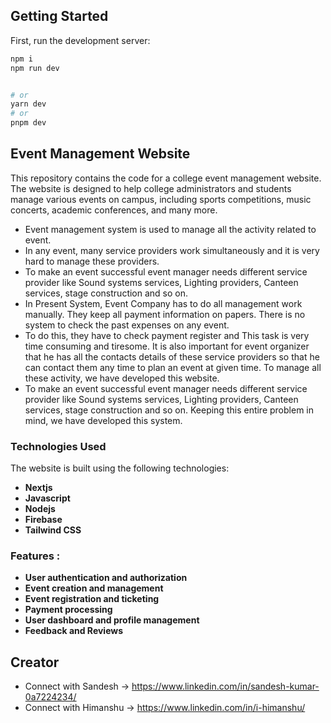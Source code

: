 ## Getting Started

First, run the development server:

```bash  
npm i
npm run dev  


# or
yarn dev
# or
pnpm dev
```

## Event Management Website

This repository contains the code for a college event management website. 
The website is designed to help college administrators and students manage various events on campus, including sports competitions, music concerts, academic conferences, and many more.

+ Event management system is used to manage all the activity related to event.
+ In any event, many service providers work simultaneously and it is very hard to manage these providers. 
+ To make an event successful event manager needs different service provider like Sound systems services, Lighting providers, Canteen services, stage construction and so on.
+ In Present System, Event Company has to do all management work manually. They keep all payment information on papers. There is no system to check the past expenses on any event.
+ To do this, they have to check payment register and This task is very time consuming and tiresome. It is also important for event organizer that he has all the contacts details of these service providers so that he can contact them any time to plan an event at given time. To manage all these activity, we have developed this website. 
+ To make an event successful event manager needs different service provider like Sound systems services, Lighting providers, Canteen services, stage construction and so on. Keeping this entire problem in mind, we have developed this system.

### Technologies Used 

The website is built using the following technologies:
+ **Nextjs**
+ **Javascript**
+ **Nodejs**
+ **Firebase**
+ **Tailwind CSS**

### Features :
+ **User authentication and authorization**
+ **Event creation and management**
+ **Event registration and ticketing**
+ **Payment processing**
+ **User dashboard and profile management**
+ **Feedback and Reviews**

## Creator
+ Connect with Sandesh -> https://www.linkedin.com/in/sandesh-kumar-0a7224234/
+ Connect with Himanshu -> https://www.linkedin.com/in/i-himanshu/


